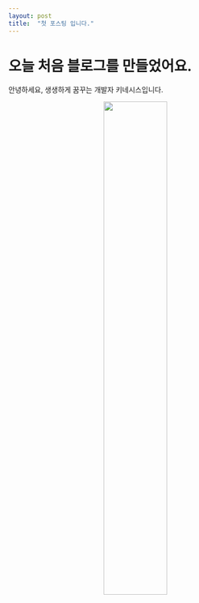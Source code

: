 ```yaml
---
layout: post
title:  "첫 포스팅 입니다."
---
```


# 오늘 처음 블로그를 만들었어요.

안녕하세요, 
생생하게 꿈꾸는 개발자 키네시스입니다.
<center><img src = "https://user-images.githubusercontent.com/90908098/155079554-08a18489-3f6a-4660-8ec1-4bd01f75778c.png" width="50%" height="50%"></center>
